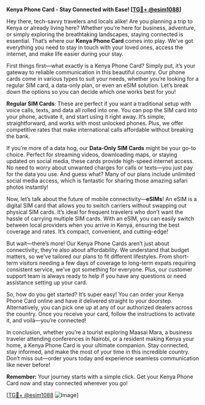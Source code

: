 **Kenya Phone Card - Stay Connected with Ease! [[TG💪+ @esim1088](https://t.me/s/esim1088)]**

Hey there, tech-savvy travelers and locals alike! Are you planning a trip to Kenya or already living here? Whether you're here for business, adventure, or simply exploring the breathtaking landscapes, staying connected is essential. That’s where our **Kenya Phone Card** comes into play. We’ve got everything you need to stay in touch with your loved ones, access the internet, and make life easier during your stay.

First things first—what exactly is a Kenya Phone Card? Simply put, it’s your gateway to reliable communication in this beautiful country. Our phone cards come in various types to suit your needs, whether you’re looking for a regular SIM card, a data-only plan, or even an eSIM solution. Let’s break down the options so you can decide which one works best for you!

**Regular SIM Cards**: These are perfect if you want a traditional setup with voice calls, texts, and data all rolled into one. You can pop the SIM card into your phone, activate it, and start using it right away. It’s simple, straightforward, and works with most unlocked phones. Plus, we offer competitive rates that make international calls affordable without breaking the bank.

If you’re more of a data hog, our **Data-Only SIM Cards** might be your go-to choice. Perfect for streaming videos, downloading maps, or staying updated on social media, these cards provide high-speed internet access. No need to worry about unwanted charges for calls or texts—you just pay for the data you use. And guess what? Many of our plans include unlimited social media access, which is fantastic for sharing those amazing safari photos instantly!

Now, let’s talk about the future of mobile connectivity—**eSIMs**! An eSIM is a digital SIM card that allows you to switch carriers without swapping out physical SIM cards. It’s ideal for frequent travelers who don’t want the hassle of carrying multiple SIM cards. With an eSIM, you can easily switch between local providers when you arrive in Kenya, ensuring the best coverage and rates. It’s compact, convenient, and cutting-edge!

But wait—there’s more! Our Kenya Phone Cards aren’t just about connectivity; they’re also about affordability. We understand that budget matters, so we’ve tailored our plans to fit different lifestyles. From short-term visitors needing a few days of coverage to long-term expats requiring consistent service, we’ve got something for everyone. Plus, our customer support team is always ready to help if you have any questions or need assistance setting up your card.

So, how do you get started? It’s super easy! You can order your Kenya Phone Card online and have it delivered straight to your doorstep. Alternatively, you can pick one up at any of our authorized dealers across the country. Once you receive your card, follow the instructions to activate it, and voilà—you’re connected!

In conclusion, whether you’re a tourist exploring Maasai Mara, a business traveler attending conferences in Nairobi, or a resident making Kenya your home, a Kenya Phone Card is your ultimate companion. Stay connected, stay informed, and make the most of your time in this incredible country. Don’t miss out—order yours today and experience seamless communication like never before!

**Remember:** Your journey starts with a simple click. Get your Kenya Phone Card now and stay connected wherever you go! 

[[TG💪+ @esim1088](https://t.me/s/esim1088) ![Image](https://i.postimg.cc/Y0z9fWf4/image.png)]